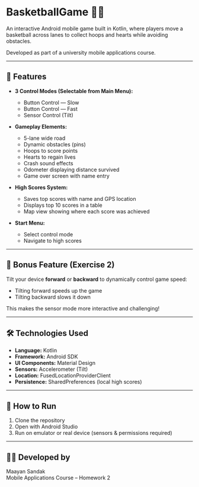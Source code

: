 # BasketballGame 🏀📱

An interactive Android mobile game built in Kotlin, where players move a basketball across lanes to collect hoops and hearts while avoiding obstacles.

Developed as part of a university mobile applications course.

---

## 📲 Features

- **3 Control Modes (Selectable from Main Menu):**
    - Button Control — Slow
    - Button Control — Fast
    - Sensor Control (Tilt)

- **Gameplay Elements:**
    - 5-lane wide road
    - Dynamic obstacles (pins)
    - Hoops to score points
    - Hearts to regain lives
    - Crash sound effects
    - Odometer displaying distance survived
    - Game over screen with name entry

- **High Scores System:**
    - Saves top scores with name and GPS location
    - Displays top 10 scores in a table
    - Map view showing where each score was achieved

- **Start Menu:**
    - Select control mode
    - Navigate to high scores

---

## 🎁 Bonus Feature (Exercise 2)

Tilt your device **forward** or **backward** to dynamically control game speed:
- Tilting forward speeds up the game
- Tilting backward slows it down

This makes the sensor mode more interactive and challenging!

---

## 🛠 Technologies Used

- **Language:** Kotlin
- **Framework:** Android SDK
- **UI Components:** Material Design
- **Sensors:** Accelerometer (Tilt)
- **Location:** FusedLocationProviderClient
- **Persistence:** SharedPreferences (local high scores)

---

## 🚀 How to Run

1. Clone the repository
2. Open with Android Studio
3. Run on emulator or real device (sensors & permissions required)

---

## 👩‍💻 Developed by

Maayan Sandak  
Mobile Applications Course – Homework 2  
